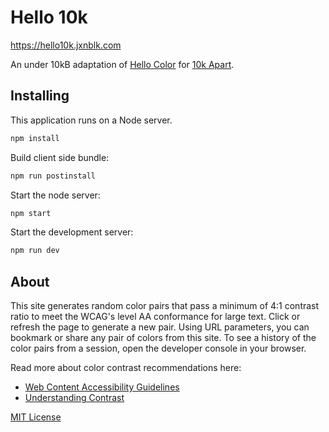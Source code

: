 
# Hello 10k

https://hello10k.jxnblk.com

An under 10kB adaptation of [Hello Color](http://jxnblk.com/hello-color)
for [10k Apart](https://a-k-apart.com).

## Installing

This application runs on a Node server.

```sh
npm install
```

Build client side bundle:

```sh
npm run postinstall
```

Start the node server:

```sh
npm start
```

Start the development server:

```sh
npm run dev
```

## About

This site generates random color pairs that pass a minimum of 4:1 contrast ratio to meet the WCAG's level AA conformance for large text.
Click or refresh the page to generate a new pair.
Using URL parameters, you can bookmark or share any pair of colors from this site.
To see a history of the color pairs from a session, open the developer console in your browser.

Read more about color contrast recommendations here:

- [Web Content Accessibility Guidelines](https://www.w3.org/TR/WCAG20/#visual-audio-contrast)
- [Understanding Contrast](https://www.w3.org/TR/UNDERSTANDING-WCAG20/visual-audio-contrast-contrast.html)

[MIT License](LICENSE.md)

